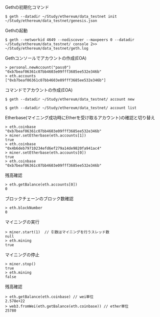 Gethの初期化コマンド

```
$ geth --datadir ~/Study/ethereum/data_testnet init ~/Study/ethereum/data_testnet/genesis.json 
```

Gethの起動

```
$ geth --networkid 4649 --nodiscover --maxpeers 0 --datadir ~/Study/ethereum/data_testnet/ console 2>> ~/Study/ethereum/data_testnet/geth.log
```

Gethコンソールでアカウントの作成(EOA)

```
> personal.newAccount("pass0")
"0xb7beaf06361c07bb4603e09fff3685ee532e346b"
> eth.accounts
["0xb7beaf06361c07bb4603e09fff3685ee532e346b"]
```

コマンドでアカウントの作成(EOA)

```
$ geth --datadir ~/Study/ethereum/data_testnet/ account new

$ geth --datadir ~/Study/ethereum/data_testnet/ account list
```

Etherbase(マイニング成功時にEtherを受け取るアカウント)の確認と切り替え

```
> eth.coinbase
"0xb7beaf06361c07bb4603e09fff3685ee532e346b"
> miner.setEtherbase(eth.accounts[1])
true
> eth.coinbase
"0x4b6deb79710234efd6ef279a14de9820fa941ac4"
> miner.setEtherbase(eth.accounts[0])
true
> eth.coinbase
"0xb7beaf06361c07bb4603e09fff3685ee532e346b"
```

残高確認

```
> eth.getBalance(eth.accounts[0])
0
```

ブロックチェーンのブロック数確認

```
> eth.blockNumber
0
```

マイニングの実行

```
> miner.start(1)  // 引数はマイニングを行うスレッド数
null
> eth.mining
true
```

マイニングの停止

```
> miner.stop()
true
> eth.mining
false
```

残高確認
```
> eth.getBalance(eth.coinbase) // wei単位
2.578e+22
> web3.fromWei(eth.getBalance(eth.coinbase)) // ether単位
25780
```
